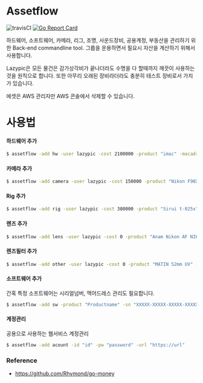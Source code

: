 # Assetflow
![travisCI](https://secure.travis-ci.org/lazypic/assetflow.svg)
[![Go Report Card](https://goreportcard.com/badge/github.com/lazypic/assetflow)](https://goreportcard.com/report/github.com/lazypic/assetflow)

하드웨어, 소프트웨어, 카메라, 리그, 조명, 사운드장비, 공용계정, 부동산을 관리하기 위한 Back-end commandline tool.
그룹을 운용하면서 필요시 자산을 계산하기 위해서 사용합니다.

Lazypic은 모든 물건은 감가상각비가 끝나더라도 수명을 다 할때까지 깨끗이 사용하는것을 원칙으로 합니다.
또한 아무리 오래된 장비라더라도 충분히 테스트 장비로서 가치가 있습니다.

에셋은 AWS 관리자만 AWS 콘솔에서 삭제할 수 있습니다.

# 사용법

#### 하드웨어 추가

```bash
$ assetflow -add hw -user lazypic -cost 2100000 -product "imac" -macadress "68:3a:3a:14:59:b6"
```

#### 카메라 추가

```bash
$ assetflow -add camera -user lazypic -cost 150000 -product "Nikon F90X" -description "기증"
```

#### Rig 추가

```bash
$ assetflow -add rig -user lazypic -cost 380000 -product "Sirui t-025x" -description "tripod"
```

#### 렌즈 추가

```bash
$ assetflow -add lens -user lazypic -cost 0 -product "Anam Nikon AF NIKKOR" -description "기증" -focallength "28-70mm" -sn 7005744
```

#### 렌즈필터 추가

```bash
$ assetflow -add other -user lazypic -cost 0 -product "MATIN 52mm UV" -description "lensfilter,기증"
```

#### 소프트웨어 추가
간혹 특정 소프트웨어는 시리얼넘버, 맥어드레스 관리도 필요합니다.

```bash
$ assetflow -add sw -product "Productname" -sn "XXXXX-XXXXX-XXXXX-XXXXX" -macaddress "68:3a:3a:14:59:b6"
```

#### 계정관리
공용으로 사용하는 웹서비스 계정관리

```bash
$ assetflow -add acount -id "id" -pw "password" -url "https://url"
```

### Reference
- https://github.com/Rhymond/go-money
